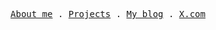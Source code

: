 <p align="center">
  <samp>
    <a href="https://0v3nb1rd.github.io">About me</a> .
    <a href="https://0v3nb1rd.github.io/projects">Projects</a> .
    <a href="https://0v3nb1rd.github.io/blog">My blog</a> .
    <a href="https://x.com/0v3nb1rd">X.com</a>
  </samp>
</p>
